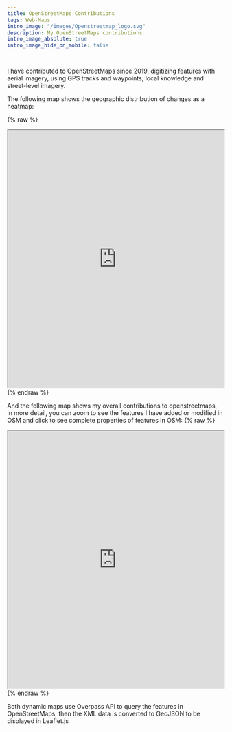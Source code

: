 ```yaml
---
title: OpenStreetMaps Contributions
tags: Web-Maps
intro_image: "/images/Openstreetmap_logo.svg"
description: My OpenStreetMaps contributions
intro_image_absolute: true
intro_image_hide_on_mobile: false

---
```

I have contributed to OpenStreetMaps since 2019, digitizing features with aerial imagery, using GPS tracks and waypoints, local knowledge and street-level imagery. 


The following map shows the geographic distribution of changes as a heatmap:

{% raw %}
<iframe src="https://douglascl.xyz/assets/maps/osm_heatmap.html" width="100%" height="600px"></iframe>
{% endraw %}

And the following map shows my overall contributions to openstreetmaps, in more detail, you can zoom to see the features I have added or modified in OSM and click to see complete properties of features in OSM:
{% raw %}
<iframe src="https://douglascl.xyz/assets/maps/contributions.html" width="100%" height="600px"></iframe>
{% endraw %} 

Both dynamic maps use Overpass API to query the features in OpenStreetMaps, then the XML data is converted to GeoJSON to be displayed in Leaflet.js



